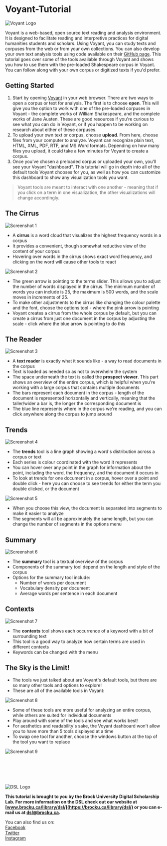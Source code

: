 # Voyant-Tutorial
![Voyant Logo][imglogovoyant]



Voyant is a web-based, open source text reading and analysis environment. It is designed to facilitate reading and interpretive practices for digital humanities students and scholars. Using Voyant, you can study texts and corpuses from the web or from your own collections. You can also develop your own text analysis tools using code available on their [GitHub page](https://github.com/sgsinclair/Voyant).
This tutorial goes over some of the tools available through Voyant and shows you how to use them with the pre-loaded Shakespeare corpus in Voyant. You can follow along with your own corpus or digitized texts if you'd prefer.

## Getting Started
1. Start by opening [Voyant](voyant-tools.org) in your web browser. There are two ways to open a corpus or text for analysis. The first is to choose **open**. This will give you the option to work with one of the pre-loaded corpuses in Voyant - the complete works of William Shakespeare, and the complete works of Jane Austen. These are good resources if you're curious to see what you can do in Voyant, or if you happen to be working on research about either of these corpuses.
2. To upload your own text or corpus, choose **upload**. From here, choose files from your computer to analyze. Voyant can recognize plain text, HTML, XML, PDF, RTF, and MS Word formats. Depending on how many files you upload, it could take a few minutes for Voyant to create a corpus.
3. Once you've chosen a preloaded corpus or uploaded your own, you'll see your Voyant "dashboard". This tutorial will go in depth into all of the default tools Voyant chooses for you, as well as how you can customize this dashboard to show any visualization tools you want.
> Voyant tools are meant to interact with one another - meaning that if you click on a term in one visualization, the other visualizations 
> will change accordingly. 

## The Cirrus
![Screenshot 1][scrn1]
* A **cirrus** is a word cloud that visualizes the highest frequency words in a corpus
* It provides a convenient, though somewhat reductive view of the content of your corpus
* Hovering over words in the cirrus shows exact word frequency, and clicking on the word will cause other tools to react

![Screenshot 2][scrn2]

* The green arrow is pointing to the terms slider. This allows you to adjust the number of words displayed in the cirrus. The minimum number of words you can include is 25, the maximum is 500 words, and the scale moves in increments of 25.
* To make other adjustments to the cirrus like changing the colour palette and the font, choose the options tool - where the pink arrow is pointing
* Voyant creates a cirrus from the whole corpus by default, but you can create a cirrus from just one document in the corpus by adjusting the scale - click where the blue arrow is pointing to do this 

## The Reader
![Screenshot 3][scrn3]
* A **text reader** is exactly what it sounds like - a way to read documents in the corpus
* Text is loaded as needed so as not to overwhelm the system
* The space underneath the text is called the **prospect viewer**. This part shows an overview of the entire corpus, which is helpful when you're working with a large corpus that contains multiple documents
* The bars represent each document in the corpus - length of the document is represented horizontally and vertically, meaning that the taller/wider a bar is, the longer the corresponding document is
* The blue line represents where in the corpus we're reading, and you can click anywhere along the corpus to jump around

## Trends
![Screenshot 4][scrn4]
* The **trends** tool is a line graph showing a word's distribution across a corpus or text
* Each series is colour coordinated with the word it represents
* You can hover over any point in the graph for information about the point, including the word, the frequency, and the document it occurs in
* To look at trends for one document in a corpus, hover over a point and double click - here you can choose to see trends for either the term you double clicked, or the document

![Screenshot 5][scrn5]

* When you choose this view, the document is separated into segments to make it easier to analyze
* The segments will all be approximately the same length, but you can change the number of segments in the options menu

## Summary
![Screenshot 6][scrn6]
* The **summary** tool is a textual overview of the corpus
* Components of the summary tool depend on the length and style of the corpus
* Options for the summary tool include:
  * Number of words per document
  * Vocabulary density per document
  * Average words per sentence in each document

## Contexts
![Screenshot 7][scrn7]
* The **contexts** tool shows each occurrence of a keyword with a bit of surrounding text
* This tool is a good way to analyze how certain terms are used in different contexts
* Keywords can be changed with the menu

## The Sky is the Limit!
* The tools we just talked about are Voyant's default tools, but there are so many other tools and options to explore!
* These are all of the available tools in Voyant:

![Screenshot 8][scrn8]
* Some of these tools are more useful for analyzing an entire corpus, while others are suited for individual documents
* Play around with some of the tools and see what works best!
* For aesthetics and readability's sake, the Voyant dashboard won't allow you to have more than 5 tools displayed at a time
* To swap one tool for another, choose the windows button at the top of the tool you want to replace

![Screenshot 9][scrn9]



<br/>
<br/>
<br/>
<br/>

![DSL Logo][imglogo]  
  
**This tutorial is brought to you by the Brock University Digital Scholarship Lab.  For more information on the DSL check out our website at [www.brocku.ca/library/dsl/](https://brocku.ca/library/dsl/) or you can e-mail us at dsl@brocku.ca.**  
  
You can also find us on:  
[Facebook](https://www.facebook.com/Brock-University-Digital-Scholarship-Lab-349407235866792/)  
[Twitter](https://twitter.com/brock_dsl)  
[Instagram](https://www.instagram.com/brock_dsl/?hl=en)  
  


[imglogo]: dsl-logo.jpg
[imglogovoyant]: voyant.png
[scrn1]: voyant-scrn1.png 
[scrn2]: voyant-scrn2.png 
[scrn3]: voyant-scrn3.png 
[scrn4]: voyant-scrn4.png 
[scrn5]: voyant-scrn5.png 
[scrn6]: voyant-scrn6.png 
[scrn7]: voyant-scrn7.png 
[scrn8]: voyant-scrn8.png 
[scrn9]: voyant-scrn9.png 
